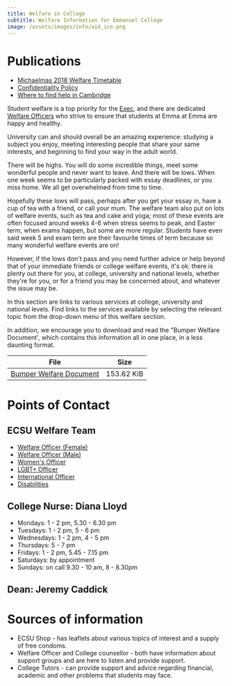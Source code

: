 ```yaml
---
title: Welfare in College
subtitle: Welfare Information for Emmanuel College
image: /assets/images/info/aid_ico.png
---
```

# Publications

* [Michaelmas 2018 Welfare Timetable](https://docs.google.com/spreadsheets/d/1opg-hyhcIRuzj_qXwufq3q8orcjOfaGdiWIEvUXyrRI/edit#gid=0)
* [Confidentiality Policy](https://docs.google.com/document/d/1RYgyNXiyxQ35xMOq1CPx5qQaL0qXWZy9RnuzNpn4OQI/edit)
* [Where to find help in Cambridge](https://docs.google.com/document/d/1xW7WGbrafSBJ3iPO51HIeM3tX8UTuBHm0Sp1YAfFPZ8/edit)

Student welfare is a top priority for the [Exec](/exec), and there are dedicated [Welfare Officers](/female_welfare) who strive to ensure that students at Emma at Emma are happy and healthy.

University can and should overall be an amazing experience: studying a subject you enjoy, meeting interesting people that share your same interests, and beginning to find your way in the adult world.

There will be highs. You will do some incredible things, meet some wonderful people and never want to leave. And there will be lows. When one week seems to be particularly packed with essay deadlines, or you miss home. We all get overwhelmed from time to time.

Hopefully these lows will pass, perhaps after you get your essay in, have a cup of tea with a friend, or call your mum. The welfare team also put on lots of welfare events, such as tea and cake and yoga; most of these events are often focused around weeks 4-6 when stress seems to peak, and Easter term, when exams happen, but some are more regular. Students have even said week 5 and exam term are their favourite times of term because so many wonderful welfare events are on!

However, if the lows don't pass and you need further advice or help beyond that of your immediate friends or college welfare events, it's ok: there is plenty out there for you, at college, university and national levels, whether they're for you, or for a friend you may be concerned about, and whatever the issue may be.

In this section are links to various services at college, university and national levels. Find links to the services available by selecting the relevant topic from the drop-down menu of this welfare section.

In addition, we encourage you to download and read the "Bumper Welfare Document', which contains this information all in one place, in a less daunting format.

| File                                              | Size       |
| ------------------------------------------------- | ---------- |
| [Bumper Welfare Document](/pdf/bumperwelfare.pdf) | 153.62 KiB |

# Points of Contact

## ECSU Welfare Team

* [Welfare Officer (Female)](/exec/female_welfare)
* [Welfare Officer (Male)](/exec/male_welfare)
* [Women's Officer](/exec/womens_officer)
* [LGBT+ Officer](/exec/lgbt_officer)
* [International Officer](/exec/international_officer)
* [Disabilities](/exec/disabilities_officer)

## College Nurse: Diana Lloyd

* Mondays: 1 - 2 pm, 5.30 - 6.30 pm
* Tuesdays: 1 - 2 pm, 5 - 6 pm 
* Wednesdays: 1 - 2 pm, 4 - 5 pm
* Thursdays: 5 - 7 pm
* Fridays: 1 - 2 pm, 5.45 - 7.15 pm
* Saturdays: by appointment
* Sundays: on call 9.30 - 10 am, 8 - 8.30pm

## Dean: Jeremy Caddick

# Sources of information

- ECSU Shop - has leaflets about various topics of interest and a supply of free condoms.
- Welfare Officer and College counsellor - both have information about support groups and are here to listen and provide support.
- College Tutors - can provide support and advice regarding financial, academic and other problems that students may face.
